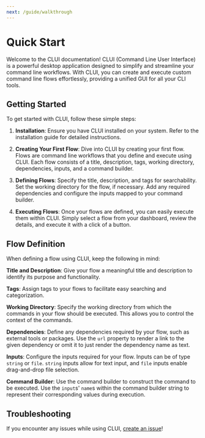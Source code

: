 ```yaml
---
next: /guide/walkthrough 
---
```

# Quick Start
Welcome to the CLUI documentation! CLUI (Command Line User Interface) is a powerful desktop application designed to simplify and streamline your command line workflows. With CLUI, you can create and execute custom command line flows effortlessly, providing a unified GUI for all your CLI tools.

## Getting Started
To get started with CLUI, follow these simple steps:

1. **Installation**: Ensure you have CLUI installed on your system. Refer to the installation guide for detailed instructions.

2. **Creating Your First Flow**: Dive into CLUI by creating your first flow. Flows are command line workflows that you define and execute using CLUI. Each flow consists of a title, description, tags, working directory, dependencies, inputs, and a command builder.

3. **Defining Flows**: Specify the title, description, and tags for searchability. Set the working directory for the flow, if necessary. Add any required dependencies and configure the inputs mapped to your command builder.

4. **Executing Flows**: Once your flows are defined, you can easily execute them within CLUI. Simply select a flow from your dashboard, review the details, and execute it with a click of a button.

## Flow Definition
When defining a flow using CLUI, keep the following in mind:

**Title and Description**: Give your flow a meaningful title and description to identify its purpose and functionality.

**Tags**: Assign tags to your flows to facilitate easy searching and categorization.

**Working Directory**: Specify the working directory from which the commands in your flow should be executed. This allows you to control the context of the commands.

**Dependencies**: Define any dependencies required by your flow, such as external tools or packages. Use the `url` property to render a link to the given dependency or omit it to just render the dependency name as text.

**Inputs**: Configure the inputs required for your flow. Inputs can be of type `string` or `file`. `string` inputs allow for text input, and `file` inputs enable drag-and-drop file selection.

**Command Builder**: Use the command builder to construct the command to be executed. Use the `input`s' `name`s within the command builder string to represent their corresponding values during execution.

## Troubleshooting
If you encounter any issues while using CLUI, [create an issue](https://github.com/nicolehollant/clui/issues/new)!